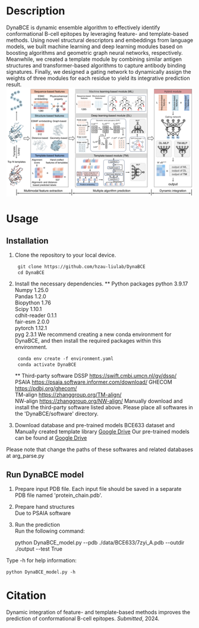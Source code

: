 # Description
DynaBCE is dynamic ensemble algorithm to effectively identify conformational B-cell epitopes by leveraging feature- and template-based methods. Using novel structural descriptors and embeddings from language models, we built machine learning and deep learning modules based on boosting algorithms and geometric graph neural networks, respectively. Meanwhile, we created a template module by combining similar antigen structures and transformer-based algorithms to capture antibody binding signatures. Finally, we designed a gating network to dynamically assign the weights of three modules for each residue to yield its integrative prediction result.   
![image](img/Framework.png)  

# Usage
## Installation 
1. Clone the repository to your local device.
   ```shell
    git clone https://github.com/hzau-liulab/DynaBCE   
    cd DynaBCE
   ```
2. Install the necessary dependencies.
   ** Python packages
        python  3.9.17   
        Numpy  1.25.0    
        Pandas  1.2.0   
        Biopython  1.76    
        Scipy  1.10.1  
        cdhit-reader  0.1.1     
        fair-esm  2.0.0     
        pytorch  1.12.1     
        pyg  2.3.1
   We recommend creating a new conda environment for DynaBCE, and then install the required packages within this environment.
   ```shell
    conda env create -f environment.yaml  
    conda activate DynaBCE
   ```
    ** Third-party software
        DSSP https://swift.cmbi.umcn.nl/gv/dssp/    
        PSAIA https://psaia.software.informer.com/download/
        GHECOM https://pdbj.org/ghecom/  
        TM-align https://zhanggroup.org/TM-align/  
        NW-align https://zhanggroup.org/NW-align/
   Manually download and install the third-party software listed above. Please place all softwares in the 'DynaBCE/software' directory.

4. Download database and pre-trained models
   BCE633 dataset and
   Manually created template library [Google Drive](https://drive.google.com/file/d/1z1xSP5U5GkCvLTmrMAnlxp8qUMspBr9y/view?usp=sharing)
   Our pre-trained models can be found at [Google Drive](https://drive.google.com/file/d/1z1xSP5U5GkCvLTmrMAnlxp8qUMspBr9y/view?usp=sharing)

Please note that change the paths of these softwares and related databases at arg_parse.py 

## Run DynaBCE model 
1. Prepare input PDB file.
   Each input file should be saved in a separate PDB file named 'protein_chain.pdb'. 
   
2. Prepare hand structures  
   Due to PSAIA software

3. Run the prediction  
Run the following command:  

    python DynaBCE_model.py --pdb ./data/BCE633/7zyi_A.pdb --outdir ./output --test True

Type -h for help information:

    python DynaBCE_model.py -h

# Citation
Dynamic integration of feature- and template-based methods improves the prediction of conformational B-cell epitopes. *Submitted*, 2024.
